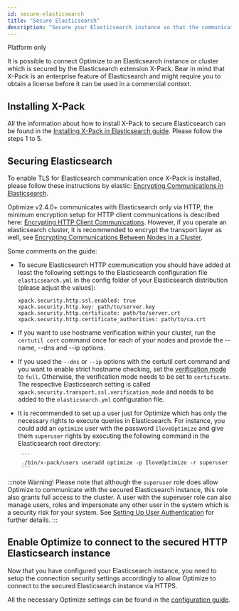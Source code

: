 ```yaml
---
id: secure-elasticsearch
title: "Secure Elasticsearch"
description: "Secure your Elasticsearch instance so that the communication is encrypted and only authorized users have access to Elasticsearch."
---
```


<span class="badge badge--platform">Platform only</span>

It is possible to connect Optimize to an Elasticsearch instance or cluster which is secured by the Elasticsearch extension X-Pack. Bear in mind that X-Pack is an enterprise feature of Elasticsearch and might require you to obtain a license before it can be used in a commercial context.

## Installing X-Pack

All the information about how to install X-Pack to secure Elasticsearch can be found in the [Installing X-Pack in Elasticsearch guide](https://www.elastic.co/guide/en/elasticsearch/reference/6.2/installing-xpack-es.html#installing-xpack-es). Please follow the steps 1 to 5.

## Securing Elasticsearch

To enable TLS for Elasticsearch communication once X-Pack is installed, please follow these instructions by elastic: [Encrypting Communications in Elasticsearch](https://www.elastic.co/guide/en/elasticsearch/reference/6.2/configuring-tls.html).

Optimize v2.4.0+ communicates with Elasticsearch only via HTTP, the minimum encryption setup for HTTP client communications is described here: [Encrypting HTTP Client Communications](https://www.elastic.co/guide/en/elasticsearch/reference/6.2/configuring-tls.html#tls-http). However, if you operate an elasticsearch cluster, it is recommended to encrypt the transport layer as well, see [Encrypting Communications Between Nodes in a Cluster](https://www.elastic.co/guide/en/elasticsearch/reference/6.2/configuring-tls.html#tls-transport).

Some comments on the guide:

- To secure Elasticsearch HTTP communication you should have added at least the following settings to the Elasticsearch configuration file `elasticsearch.yml` in the config folder of your Elasticsearch distribution (please adjust the values):

  ```
  xpack.security.http.ssl.enabled: true
  xpack.security.http.key: path/to/server.key
  xpack.security.http.certificate: path/to/server.crt
  xpack.security.http.certificate_authorities: path/to/ca.crt
  ```

- If you want to use hostname verification within your cluster, run the `certutil cert` command once for each of your nodes and provide the --name, --dns and --ip options.
- If you used the `--dns` or `--ip` options with the certutil cert command and you want to enable strict hostname checking, set the [verification mode](https://www.elastic.co/guide/en/elasticsearch/reference/6.2/security-settings.html#ssl-tls-settings) to `full`. Otherwise, the verification mode needs to be set to `certificate`. The respective Elasticsearch setting is called `xpack.security.transport.ssl.verification_mode` and needs to be added to the `elasticsearch.yml` configuration file.
- It is recommended to set up a user just for Optimize which has only the necessary rights to execute queries in Elasticsearch. For instance, you could add
  an `optimize` user with the password `IloveOptimize` and give them `superuser` rights by executing the following command in the Elasticsearch root directory:

       ```
       ./bin/x-pack/users useradd optimize -p IloveOptimize -r superuser
       ```

:::note Warning!
Please note that although the `superuser` role does allow Optimize to communicate with the secured Elasticsearch instance, this role also grants full access to the cluster. A user with the superuser role can also manage users, roles and impersonate any other user in the system which is a security risk for your system.
See [Setting Up User Authentication](https://www.elastic.co/guide/en/x-pack/6.2/setting-up-authentication.html) for further details.
:::

## Enable Optimize to connect to the secured HTTP Elasticsearch instance

Now that you have configured your Elasticsearch instance, you need to setup the connection security settings accordingly
to allow Optimize to connect to the secured Elasticsearch instance via HTTPS.

All the necessary Optimize settings can be found in the [configuration guide](./configuration.md/#elasticsearch-security).